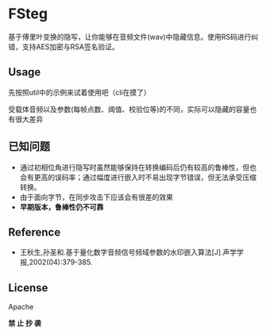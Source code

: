 # FSteg

基于傅里叶变换的隐写，让你能够在音频文件(wav)中隐藏信息。使用RS码进行纠错，支持AES加密与RSA签名验证。

## Usage

先按照util中的示例来试着使用吧（cli在摸了）

受载体音频以及参数(每帧点数、阈值、校验位等)的不同，实际可以隐藏的容量也有很大差异


## 已知问题

- 通过初相位角进行隐写时虽然能够保持在转换编码后仍有较高的鲁棒性，但也会有更高的误码率；通过幅度进行嵌入时不易出现字节错误，但无法承受压缩转换。
- 由于面向字节，在同步攻击下应该会有很差的效果
- **早期版本，鲁棒性仍不可靠**

## Reference

- 王秋生,孙圣和.基于量化数字音频信号频域参数的水印嵌入算法[J].声学学报,2002(04):379-385.

## License
Apache

**禁 止 抄 袭**